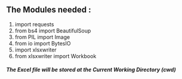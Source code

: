 ## The Modules needed :
1) import requests
2) from bs4 import BeautifulSoup
3) from PIL import Image
4) from io import BytesIO
5) import xlsxwriter
6) from xlsxwriter import Workbook

##### The Excel file will be stored at the Current Working Directory (cwd)
